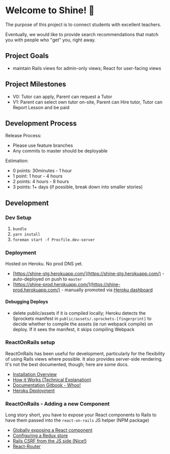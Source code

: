 # Welcome to Shine! 🌟

The purpose of this project is to connect students with excellent teachers.

Eventually, we would like to provide search recommendations that match you with people who "get" you, right away.

## Project Goals

- maintain Rails views for admin-only views; React for user-facing views

## Project Milestones

- V0: Tutor can apply, Parent can request a Tutor
- V1: Parent can select own tutor on-site, Parent can Hire tutor, Tutor can Report Lesson and be paid

## Development Process

Release Process:
- Please use feature branches
- Any commits to master should be deployable

Estimation:
- 0 points: 30minutes - 1 hour
- 1 point: 1 hour - 4 hours
- 2 points: 4 hours - 8 hours
- 3 points: 1+ days (if possible, break down into smaller stories)


## Development

### Dev Setup

1. `bundle`
1. `yarn install`
1. `foreman start -f Procfile.dev-server`

### Deployment

Hosted on Heroku. No prod DNS yet.

- [https://shine-stg.herokuapp.com/](https://shine-stg.herokuapp.com/) - auto-deployed on push to `master`
- [https://shine-prod.herokuapp.com/](https://shine-prod.herokuapp.com/) - manually promoted via [Heroku dashboard](https://dashboard.heroku.com/pipelines/f9a280ed-7e82-4b5a-b9ed-99b447f59ce1)

#### Debugging Deploys

- delete public/assets if it is compiled locally; Heroku detects the Sprockets manifest in `public/assets/.sprockets-[fingerprint]` to decide whether to compile the assets (ie run webpack compile) on deploy. If it sees the manifest, it skips compiling Webpack

### ReactOnRails setup

ReactOnRails has been useful for development, particularly for the flexibility of using Rails views where possible. It also provides server-side rendering. It's not the best documented, though; here are some docs.

- [Installation Overview](https://github.com/shakacode/react_on_rails/blob/master/docs/basics/installation-overview.md)
- [How it Works (Technical Explanation)](https://github.com/shakacode/react_on_rails#how-it-works)
- [Documentation Gitbook - Whoo!](https://shakacode.gitbooks.io/react-on-rails/content/)
- [Heroku Deployment](https://github.com/shakacode/react_on_rails/blob/master/docs/additional-reading/heroku-deployment.md#more-details-on-precompilation-using-webpack-to-create-javascript-assets)

### ReactOnRails - Adding a new Component

Long story short, you have to expose your React components to Rails to have them passed into the `react-on-rails` JS helper (NPM package)
- [Globally exposing a React component](https://github.com/shakacode/react_on_rails#globally-exposing-your-react-components)
- [Configuring a Redux store](https://github.com/shakacode/react_on_rails#redux_store)
- [Rails CSRF from the JS side (Nice!)](https://github.com/shakacode/react_on_rails#using-rails-built-in-csrf-protection-in-javascript)
- [React-Router](https://github.com/shakacode/react_on_rails#react-router)
